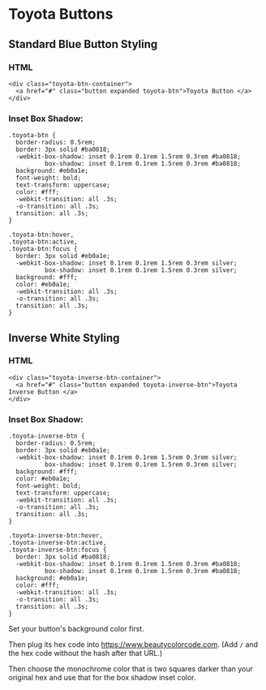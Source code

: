 # Toyota Buttons

## Standard Blue Button Styling

### HTML

```
<div class="toyota-btn-container">
  <a href="#" class="button expanded toyota-btn">Toyota Button </a>
</div>
```

### Inset Box Shadow:

```
.toyota-btn {
  border-radius: 0.5rem;
  border: 3px solid #ba0818;
  -webkit-box-shadow: inset 0.1rem 0.1rem 1.5rem 0.3rem #ba0818;
          box-shadow: inset 0.1rem 0.1rem 1.5rem 0.3rem #ba0818;
  background: #eb0a1e;
  font-weight: bold;
  text-transform: uppercase;
  color: #fff;
  -webkit-transition: all .3s;
  -o-transition: all .3s;
  transition: all .3s;
}

.toyota-btn:hover,
.toyota-btn:active,
.toyota-btn:focus {
  border: 3px solid #eb0a1e;
  -webkit-box-shadow: inset 0.1rem 0.1rem 1.5rem 0.3rem silver;
          box-shadow: inset 0.1rem 0.1rem 1.5rem 0.3rem silver;
  background: #fff;
  color: #eb0a1e;
  -webkit-transition: all .3s;
  -o-transition: all .3s;
  transition: all .3s;
}
```

## Inverse White Styling

### HTML

```
<div class="toyota-inverse-btn-container">
  <a href="#" class="button expanded toyota-inverse-btn">Toyota Inverse Button </a>
</div>
```

### Inset Box Shadow:

```
.toyota-inverse-btn {
  border-radius: 0.5rem;
  border: 3px solid #eb0a1e;
  -webkit-box-shadow: inset 0.1rem 0.1rem 1.5rem 0.3rem silver;
          box-shadow: inset 0.1rem 0.1rem 1.5rem 0.3rem silver;
  background: #fff;
  color: #eb0a1e;
  font-weight: bold;
  text-transform: uppercase;
  -webkit-transition: all .3s;
  -o-transition: all .3s;
  transition: all .3s;
}

.toyota-inverse-btn:hover,
.toyota-inverse-btn:active,
.toyota-inverse-btn:focus {
  border: 3px solid #ba0818;
  -webkit-box-shadow: inset 0.1rem 0.1rem 1.5rem 0.3rem #ba0818;
          box-shadow: inset 0.1rem 0.1rem 1.5rem 0.3rem #ba0818;
  background: #eb0a1e;
  color: #fff;
  -webkit-transition: all .3s;
  -o-transition: all .3s;
  transition: all .3s;
}
```

Set your button's background color first.

Then plug its hex code into https://www.beautycolorcode.com. (Add `/` and the hex code without the hash after that URL.)

Then choose the monochrome color that is two squares darker than your original hex and use that for the box shadow inset color.